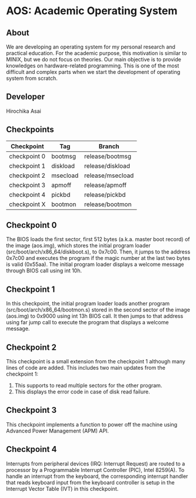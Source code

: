 # AOS: Academic Operating System

## About
We are developing an operating system for my personal research
and practical education.
For the academic purpose, this motivation is similar to MINIX,
but we do not focus on theories.
Our main objective is to provide knowledges on hardware-related
programming.  This is one of the most difficult and complex parts
when we start the development of operating system from scratch.

## Developer
Hirochika Asai

## Checkpoints
| Checkpoint   | Tag      | Branch           |
| ------------ | -------- | ---------------- |
| checkpoint 0 | bootmsg  | release/bootmsg  |
| checkpoint 1 | diskload | release/diskload |
| checkpoint 2 | msecload | release/msecload |
| checkpoint 3 | apmoff   | release/apmoff   |
| checkpoint 4 | pickbd   | release/pickbd   |
| checkpoint X | bootmon  | release/bootmon  |

## Checkpoint 0
The BIOS loads the first sector, first 512 bytes (a.k.a. master boot record)
of the image (aos.img),
which stores the initial program loader (src/boot/arch/x86_64/diskboot.s),
to 0x7c00.
Then, it jumps to the address 0x7c00 and executes the program
if the magic number at the last two bytes is valid (0x55aa).
The initial program loader displays a welcome message through BIOS call
using int 10h.

## Checkpoint 1
In this checkpoint, the initial program loader loads
another program (src/boot/arch/x86_64/bootmon.s) stored
in the second sector of the image (aos.img) to 0x9000
using int 13h BIOS call.
It then jumps to that address using far jump call
to execute the program that displays a welcome message.

## Checkpoint 2
This checkpoint is a small extension from the checkpoint 1 although
many lines of code are added.
This includes two main updates from the checkpoint 1:
1) This supports to read multiple sectors for the other program.
2) This displays the error code in case of disk read failure.

## Checkpoint 3
This checkpoint implements a function to power off the machine
using Advanced Power Management (APM) API.

## Checkpoint 4
Interrupts from peripheral devices (IRQ: Interrupt Request)
are routed to a processor
by a Programmable Interrupt Controller (PIC), Intel 8259(A).
To handle an interrupt from the keyboard,
the corresponding interrupt handler that reads keyboard input
from the keyboard controller
is setup in the Interrupt Vector Table (IVT) in this checkpoint.
